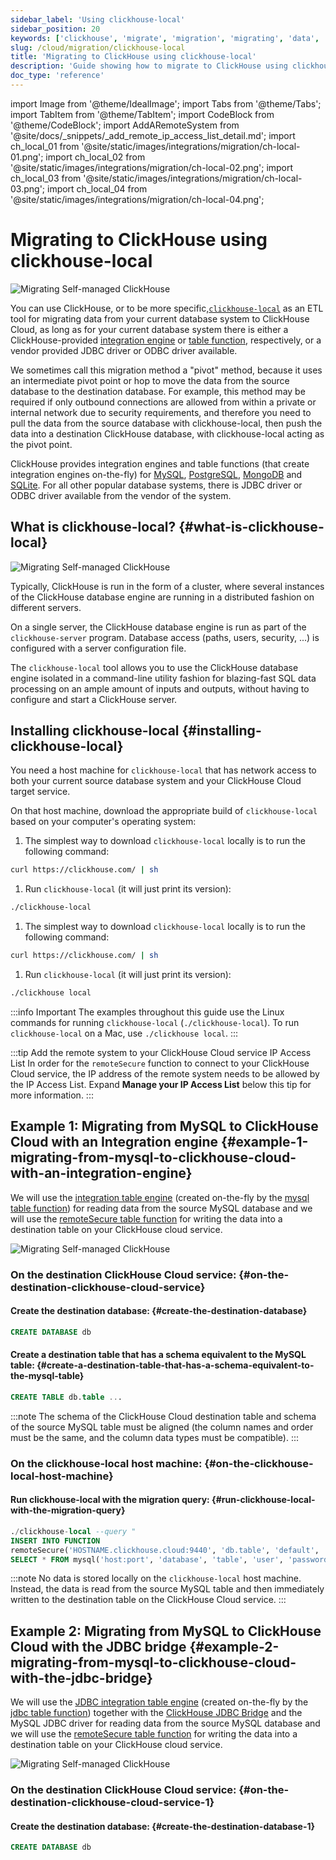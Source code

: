 ```yaml
---
sidebar_label: 'Using clickhouse-local'
sidebar_position: 20
keywords: ['clickhouse', 'migrate', 'migration', 'migrating', 'data', 'etl', 'elt', 'clickhouse-local', 'clickhouse-client']
slug: /cloud/migration/clickhouse-local
title: 'Migrating to ClickHouse using clickhouse-local'
description: 'Guide showing how to migrate to ClickHouse using clickhouse-local'
doc_type: 'reference'
---
```


import Image from '@theme/IdealImage';
import Tabs from '@theme/Tabs';
import TabItem from '@theme/TabItem';
import CodeBlock from '@theme/CodeBlock';
import AddARemoteSystem from '@site/docs/_snippets/_add_remote_ip_access_list_detail.md';
import ch_local_01 from '@site/static/images/integrations/migration/ch-local-01.png';
import ch_local_02 from '@site/static/images/integrations/migration/ch-local-02.png';
import ch_local_03 from '@site/static/images/integrations/migration/ch-local-03.png';
import ch_local_04 from '@site/static/images/integrations/migration/ch-local-04.png';

# Migrating to ClickHouse using clickhouse-local

<Image img={ch_local_01} size='sm' alt='Migrating Self-managed ClickHouse' background='white' />

You can use ClickHouse, or to be more specific,[`clickhouse-local`](/operations/utilities/clickhouse-local.md)
as an ETL tool for migrating data from your current database system to ClickHouse Cloud, as long as for your current database system there is either a
ClickHouse-provided [integration engine](/engines/table-engines/#integration-engines)  or [table function](/sql-reference/table-functions/), respectively,
or a vendor provided JDBC driver or ODBC driver available.

We sometimes call this migration method a "pivot" method, because it uses an intermediate pivot point or hop to move the data from the source database to the destination database. For example, this method may be required if only outbound connections are allowed from within a private or internal network due to security requirements, and therefore you need to pull the data from the source database with clickhouse-local, then push the data into a destination ClickHouse database, with clickhouse-local acting as the pivot point.

ClickHouse provides integration engines and table functions (that create integration engines on-the-fly) for [MySQL](/engines/table-engines/integrations/mysql/), [PostgreSQL](/engines/table-engines/integrations/postgresql), [MongoDB](/engines/table-engines/integrations/mongodb) and [SQLite](/engines/table-engines/integrations/sqlite).
For all other popular database systems, there is JDBC driver or ODBC driver available from the vendor of the system.

## What is clickhouse-local? {#what-is-clickhouse-local}

<Image img={ch_local_02} size='lg' alt='Migrating Self-managed ClickHouse' background='white' />

Typically, ClickHouse is run in the form of a cluster, where several instances of the ClickHouse database engine are running in a distributed fashion on different servers.

On a single server, the ClickHouse database engine is run as part of the `clickhouse-server` program. Database access (paths, users, security, ...) is configured with a server configuration file.

The `clickhouse-local` tool allows you to use the ClickHouse database engine isolated in a command-line utility fashion for blazing-fast SQL data processing on an ample amount of inputs and outputs, without having to configure and start a ClickHouse server.

## Installing clickhouse-local {#installing-clickhouse-local}

You need a host machine for `clickhouse-local` that has network access to both your current source database system and your ClickHouse Cloud target service.

On that host machine, download the appropriate build of `clickhouse-local` based on your computer's operating system:

<Tabs groupId="os">
<TabItem value="linux" label="Linux" >

1. The simplest way to download `clickhouse-local` locally is to run the following command:
  ```bash
  curl https://clickhouse.com/ | sh
  ```

1. Run `clickhouse-local` (it will just print its version):
  ```bash
  ./clickhouse-local
  ```

</TabItem>
<TabItem value="mac" label="macOS">

1. The simplest way to download `clickhouse-local` locally is to run the following command:
  ```bash
  curl https://clickhouse.com/ | sh
  ```

1. Run `clickhouse-local` (it will just print its version):
  ```bash
  ./clickhouse local
  ```

</TabItem>
</Tabs>

:::info Important
The examples throughout this guide use the Linux commands for running `clickhouse-local` (`./clickhouse-local`).
To run `clickhouse-local` on a Mac, use `./clickhouse local`.
:::

:::tip Add the remote system to your ClickHouse Cloud service IP Access List
In order for the `remoteSecure` function to connect to your ClickHouse Cloud service, the IP address of the remote system needs to be allowed by the IP Access List.  Expand **Manage your IP Access List** below this tip for more information.
:::

  <AddARemoteSystem />

## Example 1: Migrating from MySQL to ClickHouse Cloud with an Integration engine {#example-1-migrating-from-mysql-to-clickhouse-cloud-with-an-integration-engine}

We will use the [integration table engine](/engines/table-engines/integrations/mysql/) (created on-the-fly by the [mysql table function](/sql-reference/table-functions/mysql/)) for reading data from the source MySQL database and we will use the [remoteSecure table function](/sql-reference/table-functions/remote/)
for writing the data into a destination table on your ClickHouse cloud service.

<Image img={ch_local_03} size='sm' alt='Migrating Self-managed ClickHouse' background='white' />

### On the destination ClickHouse Cloud service: {#on-the-destination-clickhouse-cloud-service}

#### Create the destination database: {#create-the-destination-database}

  ```sql
  CREATE DATABASE db
  ```

#### Create a destination table that has a schema equivalent to the MySQL table: {#create-a-destination-table-that-has-a-schema-equivalent-to-the-mysql-table}

  ```sql
  CREATE TABLE db.table ...
  ```

:::note
The schema of the ClickHouse Cloud destination table and schema of the source MySQL table must be aligned (the column names and order must be the same, and the column data types must be compatible).
:::

### On the clickhouse-local host machine: {#on-the-clickhouse-local-host-machine}

#### Run clickhouse-local with the migration query: {#run-clickhouse-local-with-the-migration-query}

  ```sql
  ./clickhouse-local --query "
INSERT INTO FUNCTION
remoteSecure('HOSTNAME.clickhouse.cloud:9440', 'db.table', 'default', 'PASS')
SELECT * FROM mysql('host:port', 'database', 'table', 'user', 'password');"
  ```

:::note
No data is stored locally on the `clickhouse-local` host machine. Instead, the data is read from the source MySQL table
  and then immediately written to the destination table on the ClickHouse Cloud service.
:::

## Example 2: Migrating from MySQL to ClickHouse Cloud with the JDBC bridge {#example-2-migrating-from-mysql-to-clickhouse-cloud-with-the-jdbc-bridge}

We will use the [JDBC integration table engine](/engines/table-engines/integrations/jdbc.md) (created on-the-fly by the [jdbc table function](/sql-reference/table-functions/jdbc.md)) together with the [ClickHouse JDBC Bridge](https://github.com/ClickHouse/clickhouse-jdbc-bridge) and the MySQL JDBC driver for reading data from the source MySQL database and we will use the [remoteSecure table function](/sql-reference/table-functions/remote.md)
for writing the data into a destination table on your ClickHouse cloud service.

<Image img={ch_local_04} size='sm' alt='Migrating Self-managed ClickHouse' background='white' />

### On the destination ClickHouse Cloud service: {#on-the-destination-clickhouse-cloud-service-1}

#### Create the destination database: {#create-the-destination-database-1}
  ```sql
  CREATE DATABASE db
  ```
